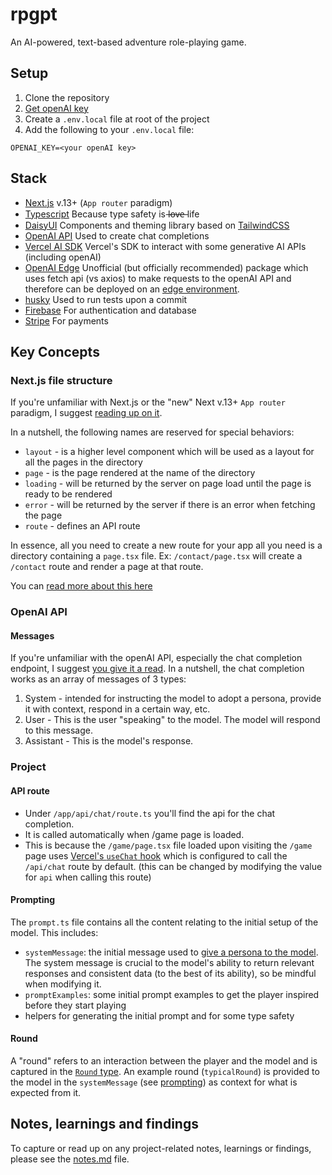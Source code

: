 # rpgpt

An AI-powered, text-based adventure role-playing game.

## Setup

1. Clone the repository
2. [Get openAI key](https://platform.openai.com/account/api-keys)
3. Create a `.env.local` file at root of the project
4. Add the following to your `.env.local` file:

```
OPENAI_KEY=<your openAI key>
```

## Stack

- [Next.js](https://nextjs.org/) v.13+ (`App router` paradigm)
- [Typescript](https://www.typescriptlang.org/) Because type safety is l̶o̶v̶e̶ life
- [DaisyUI](https://daisyui.com/) Components and theming library based on [TailwindCSS](https://tailwindcss.com/)
- [OpenAI API](https://platform.openai.com/docs/api-reference) Used to create chat completions
- [Vercel AI SDK](https://github.com/vercel-labs/ai) Vercel's SDK to interact with some generative AI APIs (including openAI)
- [OpenAI Edge](https://github.com/dan-kwiat/openai-edge) Unofficial (but officially recommended) package which uses fetch api (vs axios) to make requests to the openAI API and therefore can be deployed on an [edge environment](https://vercel.com/docs/concepts/edge-network/overview).
- [husky](https://typicode.github.io/husky/) Used to run tests upon a commit
- [Firebase](https://firebase.google.com/) For authentication and database
- [Stripe](https://stripe.com/) For payments

## Key Concepts

### Next.js file structure

If you're unfamiliar with Next.js or the "new" Next v.13+ `App router` paradigm, I suggest [reading up on it](https://nextjs.org/docs/getting-started/project-structure).

In a nutshell, the following names are reserved for special behaviors:

- `layout` - is a higher level component which will be used as a layout for all the pages in the directory
- `page` - is the page rendered at the name of the directory
- `loading` - will be returned by the server on page load until the page is ready to be rendered
- `error` - will be returned by the server if there is an error when fetching the page
- `route` - defines an API route

In essence, all you need to create a new route for your app all you need is a directory containing a `page.tsx` file. Ex: `/contact/page.tsx` will create a `/contact` route and render a page at that route.

You can [read more about this here](https://nextjs.org/docs/getting-started/project-structure#app-routing-conventions)

### OpenAI API

#### **Messages**

If you're unfamiliar with the openAI API, especially the chat completion endpoint, I suggest [you give it a read](https://platform.openai.com/docs/api-reference/chat/create). In a nutshell, the chat completion works as an array of messages of 3 types:

1. System - intended for instructing the model to adopt a persona, provide it with context, respond in a certain way, etc.
2. User - This is the user "speaking" to the model. The model will respond to this message.
3. Assistant - This is the model's response.

### Project

#### **API route**

- Under `/app/api/chat/route.ts` you'll find the api for the chat completion.
- It is called automatically when /game page is loaded.
- This is because the `/game/page.tsx` file loaded upon visiting the `/game` page uses [Vercel's `useChat` hook](https://github.com/vercel-labs/ai) which is configured to call the `/api/chat` route by default. (this can be changed by modifying the value for `api` when calling this route)

#### **Prompting**

The `prompt.ts` file contains all the content relating to the initial setup of the model. This includes:

- `systemMessage`: the initial message used to [give a persona to the model](https://platform.openai.com/docs/guides/gpt-best-practices/tactic-ask-the-model-to-adopt-a-persona). The system message is crucial to the model's ability to return relevant responses and consistent data (to the best of its ability), so be mindful when modifying it.
- `promptExamples`: some initial prompt examples to get the player inspired before they start playing
- helpers for generating the initial prompt and for some type safety

#### **Round**

A "round" refers to an interaction between the player and the model and is captured in the [`Round` type](./app/components/Round.tsx). An example round (`typicalRound`) is provided to the model in the `systemMessage` (see [prompting](#prompting)) as context for what is expected from it.

## Notes, learnings and findings

To capture or read up on any project-related notes, learnings or findings, please see the [notes.md](./notes.md) file.
